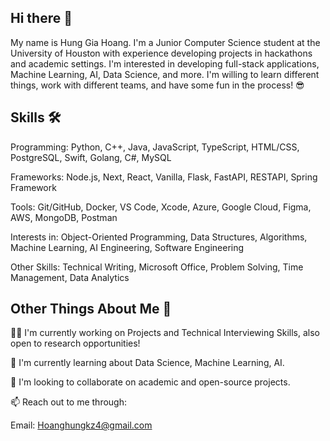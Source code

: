 ## Hi there 👋 

<!--
**HungH206/HungH206** is a ✨ _special_ ✨ repository because its `README.md` (this file) appears on your GitHub profile.
-->

My name is Hung Gia Hoang. I'm a Junior Computer Science student at the University of Houston with experience developing projects in hackathons and academic settings. I'm interested in developing full-stack applications, Machine Learning, AI, Data Science, and more. I'm willing to learn different things, work with different teams, and have some fun in the process! 😎

## Skills 🛠
Programming: Python, C++, Java, JavaScript, TypeScript, HTML/CSS, PostgreSQL, Swift, Golang, C#, MySQL

Frameworks: Node.js, Next, React, Vanilla, Flask, FastAPI, RESTAPI, Spring Framework

Tools: Git/GitHub, Docker, VS Code, Xcode, Azure, Google Cloud, Figma, AWS, MongoDB, Postman

Interests in: Object-Oriented Programming, Data Structures, Algorithms, Machine Learning, AI Engineering, Software Engineering

Other Skills: Technical Writing, Microsoft Office, Problem Solving, Time Management, Data Analytics


## Other Things About Me 🚀 
🧑‍💻 I'm currently working on Projects and Technical Interviewing Skills, also open to research opportunities!

🧠 I'm currently learning about Data Science, Machine Learning, AI.

🤝 I'm looking to collaborate on academic and open-source projects.

📫 Reach out to me through:

Email: Hoanghungkz4@gmail.com 

